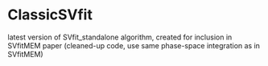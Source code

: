 # ClassicSVfit
latest version of SVfit_standalone algorithm, created for inclusion in SVfitMEM paper (cleaned-up code, use same phase-space integration as in SVfitMEM)

